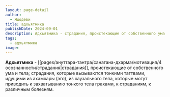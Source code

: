 ```yaml
---
layout: page-detail
author:
  - Яшодеви
title: адхьятмика
publishDate: 2024-09-01
description: Адхьятмика - страдания, проистекающие от собственного ума и тела; страдания, которые вызываются тонкими таттвами, идущими из ахамкары (эго), из каузального тела, которые могут приводить к захватыванию тонкого тела грахами, к страданиям, к различным болезням.
tags:
  - адхьятмика
image:
---
```

**Адхьятмика** - [[pages/ануттара-тантра/санатана-дхарма/мотивация/4 осознанности/страдания|страдания]], проистекающие от собственного ума и тела; страдания, которые вызываются тонкими таттвами, идущими из ахамкары (эго), из каузального тела, которые могут приводить к захватыванию тонкого тела грахами, к страданиям, к различным болезням.

